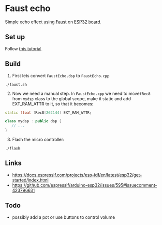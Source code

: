 # Faust echo

Simple echo effect using [Faust](https://faust.grame.fr/) on [ESP32 board](https://www.seeedstudio.com/Ai-Thinker-A1S-Wi-Fi-BT-Audio-Development-Kit-p-3160.html).

## Set up

Follow [this tutorial](https://faustdoc.grame.fr/tutorials/esp32/).

## Build

1. First lets convert `FaustEcho.dsp` to `FaustEcho.cpp`

```
./faust.sh
```

2. Now we need a manual step. In `FaustEcho.cpp` we need to move`fRec8` from `mydsp` class to the global scope, make it static and add EXT_RAM_ATTR to it, so that it becomes:

```cpp
static float fRec8[262144] EXT_RAM_ATTR;

class mydsp : public dsp {
   // ...
}
```

3. Flash the micro controller:

```
./flash
```

## Links

- https://docs.espressif.com/projects/esp-idf/en/latest/esp32/get-started/index.html
- https://github.com/espressif/arduino-esp32/issues/595#issuecomment-423796631

## Todo

- possibly add a pot or use buttons to control volume

